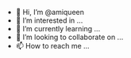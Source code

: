 - 👋 Hi, I’m @amiqueen
- 👀 I’m interested in ...
- 🌱 I’m currently learning ...
- 💞️ I’m looking to collaborate on ...
- 📫 How to reach me ...

<!---
amiqueen/amiqueen is a ✨ special ✨ repository because its `README.md` (this file) appears on your GitHub profile.
You can click the Preview link to take a look at your changes.
--->
